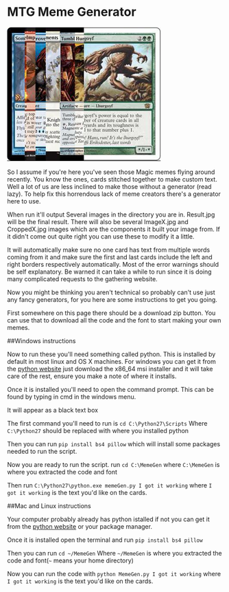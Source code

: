 # MTG Meme Generator

![Example Result](Example.jpg)

So I assume if you're here you've seen those Magic memes flying around recently. You know the ones, cards stitched together to make custom text. Well a lot of us are less inclined to make those without a generator (read lazy). To help fix this horrendous lack of meme creators there's a generator here to use.

When run it'll output Several images in the directory you are in. Result.jpg will be the final result. There will also be several ImageX.jpg and CroppedX.jpg images which are the components it built your image from. If it didn't come out quite right you can use these to modify it a little.

It will automatically make sure no one card has text from multiple words coming from it and make sure the first and last cards include the left and right borders respectively automatically. Most of the error warnings should be self explanatory. Be warned it can take a while to run since it is doing many complicated requests to the gathering website.

Now you might be thinking you aren't technical so probably can't use just any fancy generators, for you here are some instructions to get you going.

First somewhere on this page there should be a download zip button. You can use that to download all the code and the font to start making your own memes. 

##Windows instructions

Now to run these you'll need something called python. This is installed by default in most linux and OS X machines. For windows you can get it from the [python website](https://www.python.org/downloads/release/python-2712/) just download the x86\_64 msi installer and it will take care of the rest, ensure you make a note of where it installs.

Once it is installed you'll need to open the command prompt. This can be found by typing in cmd in the windows menu.

It will appear as a black text box

The first command you'll need to run is `cd C:\Python27\Scripts` Where `C:\Python27` should be replaced with where you installed python

Then you can run `pip install bs4 pillow` which will install some packages needed to run the script.

Now you are ready to run the script. run `cd C:\MemeGen` where `C:\MemeGen` is where you extracted the code and font

Then run `C:\Python27\python.exe memeGen.py I got it working` where `I got it working` is the text you'd like on the cards.

##Mac and Linux instructions

Your computer probably already has python istalled if not you can get it from the [python website](https://www.python.org/downloads/release/python-2712/) or your package manager.

Once it is installed open the terminal and run `pip install bs4 pillow`

Then you can run `cd ~/MemeGen` Where `~/MemeGen` is where you extracted the code and font(`~` means your home directory)

Now you can run the code with `python MemeGen.py I got it working` where `I got it working` is the text you'd like on the cards.
